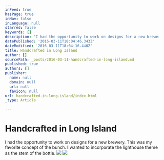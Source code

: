 ```yaml
---
inFeed: true
hasPage: true
inNav: false
inLanguage: null
starred: false
keywords: []
description: "I had the opportunity to work on designs for a new brewery. This was my favorite concept of the bunch. I wanted to incorporate the lighthouse theme as the stem of the bottle.\_"
datePublished: '2016-03-11T18:04:46.343Z'
dateModified: '2016-03-11T18:04:16.446Z'
title: Handcrafted in Long Island
author: []
sourcePath: _posts/2016-03-11-handcrafted-in-long-island.md
published: true
authors: []
publisher:
  name: null
  domain: null
  url: null
  favicon: null
url: handcrafted-in-long-island/index.html
_type: Article

---
```

# Handcrafted in Long Island

I had the opportunity to work on designs for a new brewery. This was my favorite concept of the bunch. I wanted to incorporate the lighthouse theme as the stem of the bottle. ![](https://the-grid-user-content.s3-us-west-2.amazonaws.com/576738d8-9eb5-4bb5-bda2-6ae00d61963b.jpg)
![](https://the-grid-user-content.s3-us-west-2.amazonaws.com/2236a5ea-01fb-45b1-8e43-098af2272cf3.png)